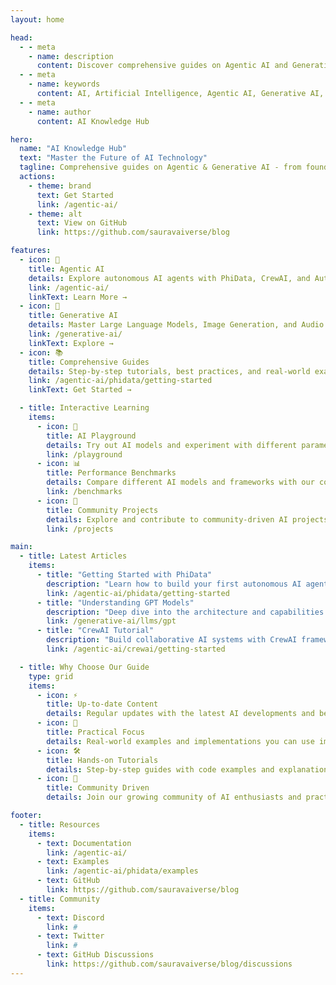```yaml
---
layout: home

head:
  - - meta
    - name: description
      content: Discover comprehensive guides on Agentic AI and Generative AI technologies. Learn about PhiData, CrewAI, AutoGen, LLMs, and more.
  - - meta
    - name: keywords
      content: AI, Artificial Intelligence, Agentic AI, Generative AI, PhiData, CrewAI, AutoGen, LLMs, Machine Learning
  - - meta
    - name: author
      content: AI Knowledge Hub

hero:
  name: "AI Knowledge Hub"
  text: "Master the Future of AI Technology"
  tagline: Comprehensive guides on Agentic & Generative AI - from foundational concepts to advanced implementations.
  actions:
    - theme: brand
      text: Get Started
      link: /agentic-ai/
    - theme: alt
      text: View on GitHub
      link: https://github.com/sauravaiverse/blog

features:
  - icon: 🤖
    title: Agentic AI
    details: Explore autonomous AI agents with PhiData, CrewAI, and AutoGen. Learn to build intelligent systems that can reason and act independently.
    link: /agentic-ai/
    linkText: Learn More →
  - icon: 🎨
    title: Generative AI
    details: Master Large Language Models, Image Generation, and Audio Synthesis. Create cutting-edge AI applications with practical examples.
    link: /generative-ai/
    linkText: Explore →
  - icon: 📚
    title: Comprehensive Guides
    details: Step-by-step tutorials, best practices, and real-world examples to help you implement AI solutions effectively.
    link: /agentic-ai/phidata/getting-started
    linkText: Get Started →

  - title: Interactive Learning
    items:
      - icon: 🎯
        title: AI Playground
        details: Try out AI models and experiment with different parameters in our interactive playground.
        link: /playground
      - icon: 📊
        title: Performance Benchmarks
        details: Compare different AI models and frameworks with our comprehensive benchmarks.
        link: /benchmarks
      - icon: 🤝
        title: Community Projects
        details: Explore and contribute to community-driven AI projects and implementations.
        link: /projects

main:
  - title: Latest Articles
    items:
      - title: "Getting Started with PhiData"
        description: "Learn how to build your first autonomous AI agent with PhiData"
        link: /agentic-ai/phidata/getting-started
      - title: "Understanding GPT Models"
        description: "Deep dive into the architecture and capabilities of GPT models"
        link: /generative-ai/llms/gpt
      - title: "CrewAI Tutorial"
        description: "Build collaborative AI systems with CrewAI framework"
        link: /agentic-ai/crewai/getting-started

  - title: Why Choose Our Guide
    type: grid
    items:
      - icon: ⚡️
        title: Up-to-date Content
        details: Regular updates with the latest AI developments and best practices
      - icon: 🎯
        title: Practical Focus
        details: Real-world examples and implementations you can use immediately
      - icon: 🛠️
        title: Hands-on Tutorials
        details: Step-by-step guides with code examples and explanations
      - icon: 🤝
        title: Community Driven
        details: Join our growing community of AI enthusiasts and practitioners

footer:
  - title: Resources
    items:
      - text: Documentation
        link: /agentic-ai/
      - text: Examples
        link: /agentic-ai/phidata/examples
      - text: GitHub
        link: https://github.com/sauravaiverse/blog
  - title: Community
    items:
      - text: Discord
        link: #
      - text: Twitter
        link: #
      - text: GitHub Discussions
        link: https://github.com/sauravaiverse/blog/discussions
---
```


<style>
/* Enhanced color variables */
:root {
  /* Primary colors */
  --vp-c-brand: #3eaf7c;
  --vp-c-brand-light: #4abf8a;
  --vp-c-brand-lighter: #5ccf9a;
  --vp-c-brand-dark: #369f6b;
  --vp-c-brand-darker: #2e8f5f;

  /* Custom gradients */
  --vp-home-hero-name-color: transparent;
  --vp-home-hero-name-background: linear-gradient(120deg, var(--vp-c-brand) 30%, #41d1ff);
  --vp-home-hero-image-background-image: linear-gradient(-45deg, var(--vp-c-brand) 50%, #47caff 50%);
  --vp-home-hero-image-filter: blur(40px);

  /* Typography */
  --vp-font-family-base: 'Inter', -apple-system, BlinkMacSystemFont, 'Segoe UI', Roboto, Oxygen, Ubuntu, Cantarell, 'Fira Sans', 'Droid Sans', 'Helvetica Neue', sans-serif;
  --vp-font-family-mono: 'Fira Code', Menlo, Monaco, Consolas, 'Courier New', monospace;

  /* Custom properties */
  --content-width: 900px;
  --sidebar-width: 272px;
}

/* Dark mode customization */
.dark {
  --vp-c-bg: #1a1a1a;
  --vp-c-bg-soft: #242424;
  --vp-c-bg-mute: #2f2f2f;
}

/* Responsive design */
@media (min-width: 640px) {
  :root {
    --vp-home-hero-image-filter: blur(50px);
  }
}

@media (min-width: 960px) {
  :root {
    --vp-home-hero-image-filter: blur(60px);
  }
}

/* Enhanced typography */
.vp-doc h1 {
  font-size: 2.6rem;
  line-height: 1.2;
  letter-spacing: -0.02em;
}

.vp-doc h2 {
  font-size: 1.8rem;
  line-height: 1.4;
  margin: 48px 0 16px;
  border-top: 1px solid var(--vp-c-divider);
  padding-top: 24px;
}

/* Enhanced link styles */
.vp-doc a {
  text-decoration: none;
  transition: color 0.2s ease;
}

.vp-doc a:hover {
  color: var(--vp-c-brand);
}

/* Enhanced code blocks */
.vp-doc pre {
  border-radius: 8px;
  margin: 16px 0;
}

/* Enhanced button styles */
.vp-button {
  transition: all 0.2s ease;
  border-radius: 8px;
}

.vp-button:hover {
  transform: translateY(-1px);
  box-shadow: 0 4px 12px rgba(0, 0, 0, 0.1);
}
</style>